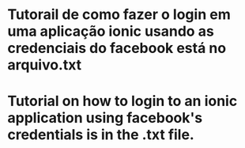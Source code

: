# Tutorail de como fazer o login em uma aplicação ionic usando as credenciais do facebook está no arquivo.txt

# Tutorial on how to login to an ionic application using facebook's credentials is in the .txt file.
